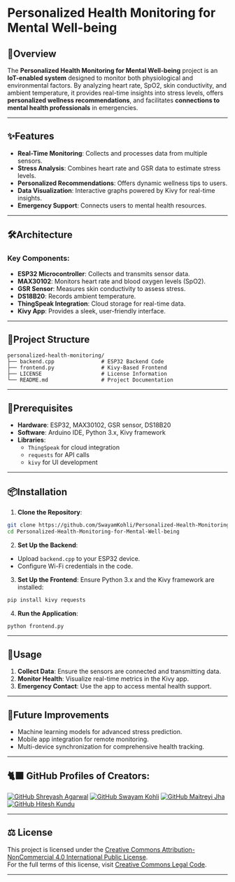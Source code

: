 # Personalized Health Monitoring for Mental Well-being

## 🏥Overview
The **Personalized Health Monitoring for Mental Well-being** project is an **IoT-enabled system** designed to monitor both physiological and environmental factors. By analyzing heart rate, SpO2, skin conductivity, and ambient temperature, it provides real-time insights into stress levels, offers **personalized wellness recommendations**, and facilitates **connections to mental health professionals** in emergencies.

---

## ✨Features
- **Real-Time Monitoring**: Collects and processes data from multiple sensors.
- **Stress Analysis**: Combines heart rate and GSR data to estimate stress levels.
- **Personalized Recommendations**: Offers dynamic wellness tips to users.
- **Data Visualization**: Interactive graphs powered by Kivy for real-time insights.
- **Emergency Support**: Connects users to mental health resources.

---

## 🛠️Architecture
### Key Components:
- **ESP32 Microcontroller**: Collects and transmits sensor data.
- **MAX30102**: Monitors heart rate and blood oxygen levels (SpO2).
- **GSR Sensor**: Measures skin conductivity to assess stress.
- **DS18B20**: Records ambient temperature.
- **ThingSpeak Integration**: Cloud storage for real-time data.
- **Kivy App**: Provides a sleek, user-friendly interface.

---

## 📁Project Structure
```plaintext
personalized-health-monitoring/
├── backend.cpp               # ESP32 Backend Code
├── frontend.py               # Kivy-Based Frontend
├── LICENSE                   # License Information
└── README.md                 # Project Documentation
```

---

## 🚀Prerequisites
- **Hardware**: ESP32, MAX30102, GSR sensor, DS18B20
- **Software**: Arduino IDE, Python 3.x, Kivy framework
- **Libraries**:
  - `ThingSpeak` for cloud integration
  - `requests` for API calls
  - `kivy` for UI development

---

## 📦Installation

1. **Clone the Repository**:
```bash
git clone https://github.com/SwayamKohli/Personalized-Health-Monitoring-for-Mental-Well-being.git
cd Personalized-Health-Monitoring-for-Mental-Well-being
```

2. **Set Up the Backend**:
- Upload `backend.cpp` to your ESP32 device.
- Configure Wi-Fi credentials in the code.

3. **Set Up the Frontend**:
Ensure Python 3.x and the Kivy framework are installed:
  ```bash
pip install kivy requests
```

4. **Run the Application**:
```bash
python frontend.py
```

---

## 🎯Usage
1. **Collect Data**: Ensure the sensors are connected and transmitting data.
2. **Monitor Health**: Visualize real-time metrics in the Kivy app.
3. **Emergency Contact**: Use the app to access mental health support.

---

## 🌟Future Improvements
- Machine learning models for advanced stress prediction.
- Mobile app integration for remote monitoring.
- Multi-device synchronization for comprehensive health tracking.

---

## 🐈‍⬛ GitHub Profiles of Creators:
[![GitHub Shreyash Agarwal](https://img.shields.io/badge/ShreyashAgarwal-%23FFFFFF.svg?logo=GitHub&logoColor=black)](https://github.com/ShrayOps) 
[![GitHub Swayam Kohli](https://img.shields.io/badge/SwayamKohli-%23FFFFFF.svg?logo=GitHub&logoColor=black)](https://github.com/SwayamKohli) 
[![GitHub Maitreyi Jha](https://img.shields.io/badge/MaitreyiJha-%23FFFFFF.svg?logo=GitHub&logoColor=black)](https://github.com/Maitreyi-Jha) 
[![GitHub Hitesh Kundu](https://img.shields.io/badge/HiteshKundu-%23FFFFFF.svg?logo=GitHub&logoColor=black)](https://github.com/annoymouskundu) 

---

## ⚖️ License

This project is licensed under the [Creative Commons Attribution-NonCommercial 4.0 International Public License](LICENSE).  
For the full terms of this license, visit [Creative Commons Legal Code](https://creativecommons.org/licenses/by-nc/4.0/legalcode).

---
